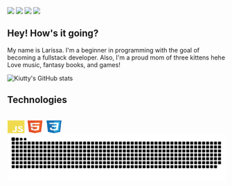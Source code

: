 <div> 
  <a href="https://www.instagram.com/lkiuttyl/" target="_blank"><img src="https://img.shields.io/badge/-Instagram-%23E4405F?style=for-the-badge&logo=instagram&logoColor=white" target="_blank"></a>  
  <a href="https://www.linkedin.com/in/larissa-de-souza-b937a3180/" target="_blank"><img src="https://img.shields.io/badge/-LinkedIn-%230077B5?style=for-the-badge&logo=linkedin&logoColor=white"   target="_blank"></a> 
 	<a href="https://www.twitch.tv/kiutty" target="_blank"><img src="https://img.shields.io/badge/Twitch-9146FF?style=for-the-badge&logo=twitch&logoColor=white" target="_blank"></a>
  <a href = "mailto:larissa.souza1941@gmail.com"><img src="https://img.shields.io/badge/-Gmail-%23333?style=for-the-badge&logo=gmail&logoColor=white" target="_blank"></a>
</div>

## Hey! How's it going?

My name is Larissa. I'm a beginner in programming with the goal of becoming a fullstack developer.
Also, I'm a proud mom of three kittens hehe 
Love music, fantasy books, and games!

![Kiutty's GitHub stats](https://github-readme-stats.vercel.app/api?username=LarissaKiutty&show_icons=true&theme=dracula)
<!--[![Top Langs](https://github-readme-stats.vercel.app/api/top-langs/?username=LarissaKiutty)](https://github.com/LarissaKiutty/github-readme-stats)-->

## Technologies
<div style="display: inline_block"><br>
  <img align="center" alt="kiutty-Js" height="30" width="40" src="https://raw.githubusercontent.com/devicons/devicon/master/icons/javascript/javascript-plain.svg">
  <img align="center" alt="kiutty-HTML" height="30" width="40" src="https://raw.githubusercontent.com/devicons/devicon/master/icons/html5/html5-original.svg">
  <img align="center" alt="kiutty-CSS" height="30" width="40" src="https://raw.githubusercontent.com/devicons/devicon/master/icons/css3/css3-original.svg">
</div>

<picture align="center">
  <source media="(prefers-color-scheme: dark)" srcset="https://raw.githubusercontent.com/LarissaKiutty/LarissaKiutty/output/github-contribution-grid-snake-dark.svg">
  <source media="(prefers-color-scheme: light)" srcset="https://raw.githubusercontent.com/LarissaKiutty/LarissaKiutty/output/github-contribution-grid-snake-dark.svg">
  <img align="center" alt="github contribution grid snake animation" src="https://raw.githubusercontent.com/LarissaKiutty/LarissaKiutty/output/github-contribution-grid-snake.svg">
</picture>
